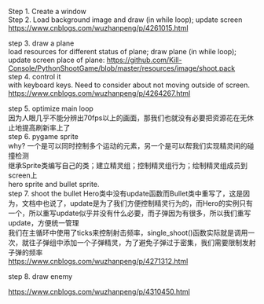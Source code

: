 Step 1. Create a window    
Step 2. Load background image and draw (in while loop); update screen    
https://www.cnblogs.com/wuzhanpeng/p/4261015.html     

step 3. draw a plane   
load resources for different status of plane; draw plane (in while loop); update screen
place of plane: https://github.com/Kill-Console/PythonShootGame/blob/master/resources/image/shoot.pack   
step 4. control it   
with keyboard keys. Need to consider about not moving outside of screen.   
https://www.cnblogs.com/wuzhanpeng/p/4264267.html     

step 5. optimize main loop    
因为人眼几乎不能分辨出70fps以上的画面，那我们也就没有必要把资源花在无休止地提高刷新率上了       
step 6. pygame sprite   
why? 一个是可以同时控制多个运动的元素，另一个是可以帮我们实现精灵间的碰撞检测      
继承Sprite类编写自己的类；建立精灵组；控制精灵组行为；绘制精灵组成员到screen上   
hero sprite and bullet sprite.   
step 7. shoot the bullet 
Hero类中没有update函数而Bullet类中重写了，这是因为，文档中也说了，update是为了我们方便控制精灵行为的，而Hero的实例只有一个，所以重写update似乎并没有什么必要，而子弹因为有很多，所以我们重写update，方便统一管理      
我们在主循环中使用了ticks来控制射击频率，single_shoot()函数实际就是调用一次，就往子弹组中添加一个子弹精灵，为了避免子弹过于密集，我们需要限制发射子弹的频率       
https://www.cnblogs.com/wuzhanpeng/p/4271312.html    

step 8. draw enemy   


https://www.cnblogs.com/wuzhanpeng/p/4310450.html   

